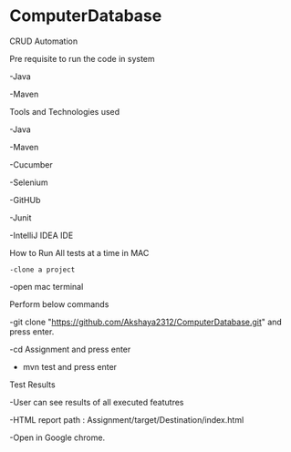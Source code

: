 # ComputerDatabase
CRUD Automation

Pre requisite to run the code in system

-Java 

-Maven 

Tools and Technologies used

-Java

-Maven

-Cucumber

-Selenium

-GitHUb

-Junit

-IntelliJ IDEA IDE
       

How to Run All tests  at a time in MAC

	-clone a project
	
  -open mac terminal
  
  Perform  below commands 
  
  -git clone "https://github.com/Akshaya2312/ComputerDatabase.git" and press enter.
  
  -cd Assignment and press enter
   
  - mvn test and press enter

Test Results 

-User can see results of all executed featutres 

-HTML report path : Assignment/target/Destination/index.html

-Open in  Google chrome.

